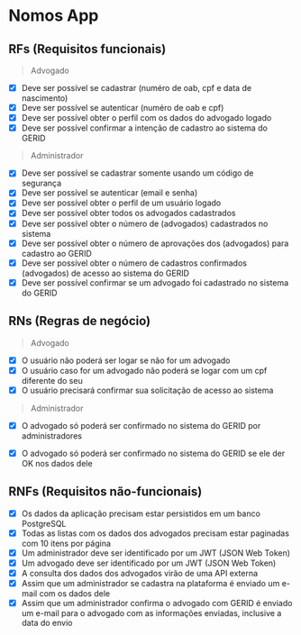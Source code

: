 # Nomos App

## RFs (Requisitos funcionais)
> Advogado
* [X] Deve ser possível se cadastrar (numéro de oab, cpf e data de nascimento)
* [X] Deve ser possível se autenticar (numéro de oab e cpf)
* [X] Deve ser possível obter o perfil com os dados do advogado logado
* [X] Deve ser possível confirmar a intenção de cadastro ao sistema do GERID

> Administrador
* [X] Deve ser possível se cadastrar somente usando um código de segurança
* [X] Deve ser possível se autenticar (email e senha) 
* [X] Deve ser possível obter o perfil de um usuário logado
* [X] Deve ser possível obter todos os advogados cadastrados
* [X] Deve ser possível obter o número de (advogados) cadastrados no sistema
* [X] Deve ser possível obter o número de aprovações dos (advogados) para cadastro ao GERID
* [X] Deve ser possível obter o número de cadastros confirmados (advogados) de acesso ao sistema do GERID
* [X] Deve ser possível confirmar se um advogado foi cadastrado no sistema do GERID 

## RNs (Regras de negócio)
> Advogado
* [X] O usuário não poderá ser logar se não for um advogado
* [X] O usuário caso for um advogado não poderá se logar com um cpf diferente do seu
* [X] O usuário precisará confirmar sua solicitação de acesso ao sistema

> Administrador
* [X] O advogado só poderá ser confirmado no sistema do GERID por administradores
* [X] O advogado só poderá ser confirmado no sistema do GERID se ele der OK nos dados dele
  

## RNFs (Requisitos não-funcionais)
* [X] Os dados da aplicação precisam estar persistidos em um banco PostgreSQL
* [X] Todas as listas com os dados dos advogados precisam estar paginadas com 10 itens por página
* [X] Um administrador deve ser identificado por um JWT (JSON Web Token)
* [X] Um advogado deve ser identificado por um JWT (JSON Web Token)
* [X] A consulta dos dados dos advogados virão de uma API externa
* [X] Assim que um administrador se cadastra na plataforma é enviado um e-mail com os dados dele
* [X] Assim que um administrador confirma o advogado com GERID é enviado um e-mail para o advogado com as informações enviadas, inclusive a data do envio